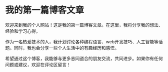 # 我的第一篇博客文章

欢迎来到我的个人网站！这是我的第一篇博客文章。在这里，我将分享我的想法、经验和学习心得。

作为一名热爱技术的人，我计划讨论各种编程语言、web开发技巧、人工智能等话题。同时，我也会分享一些个人生活中的有趣经历和感悟。

希望通过这个博客，我能够与更多志同道合的朋友交流，共同进步。如果你有任何问题或建议，欢迎在评论区留言！
